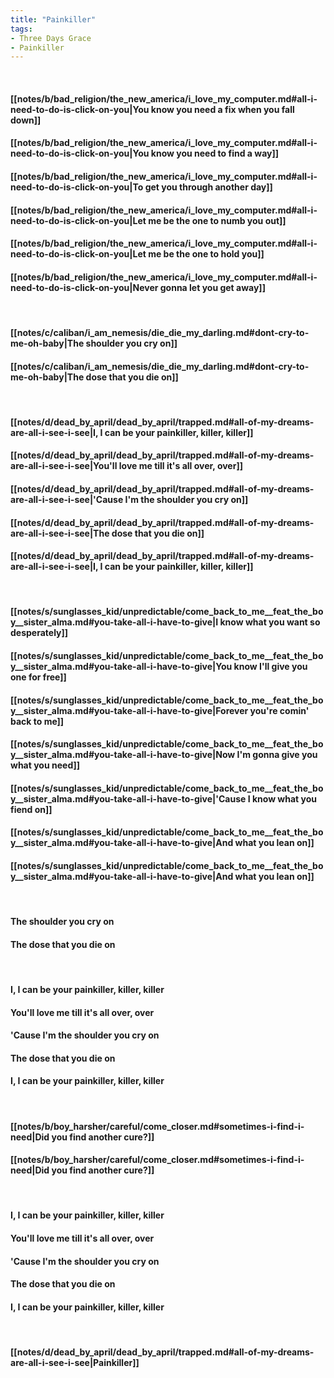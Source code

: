 ```yaml
---
title: "Painkiller"
tags:
- Three Days Grace
- Painkiller
---
```

&nbsp;
#### [[notes/b/bad_religion/the_new_america/i_love_my_computer.md#all-i-need-to-do-is-click-on-you|You know you need a fix when you fall down]]
#### [[notes/b/bad_religion/the_new_america/i_love_my_computer.md#all-i-need-to-do-is-click-on-you|You know you need to find a way]]
#### [[notes/b/bad_religion/the_new_america/i_love_my_computer.md#all-i-need-to-do-is-click-on-you|To get you through another day]]
#### [[notes/b/bad_religion/the_new_america/i_love_my_computer.md#all-i-need-to-do-is-click-on-you|Let me be the one to numb you out]]
#### [[notes/b/bad_religion/the_new_america/i_love_my_computer.md#all-i-need-to-do-is-click-on-you|Let me be the one to hold you]]
#### [[notes/b/bad_religion/the_new_america/i_love_my_computer.md#all-i-need-to-do-is-click-on-you|Never gonna let you get away]]
&nbsp;
#### [[notes/c/caliban/i_am_nemesis/die_die_my_darling.md#dont-cry-to-me-oh-baby|The shoulder you cry on]]
#### [[notes/c/caliban/i_am_nemesis/die_die_my_darling.md#dont-cry-to-me-oh-baby|The dose that you die on]]
&nbsp;
#### [[notes/d/dead_by_april/dead_by_april/trapped.md#all-of-my-dreams-are-all-i-see-i-see|I, I can be your painkiller, killer, killer]]
#### [[notes/d/dead_by_april/dead_by_april/trapped.md#all-of-my-dreams-are-all-i-see-i-see|You'll love me till it's all over, over]]
#### [[notes/d/dead_by_april/dead_by_april/trapped.md#all-of-my-dreams-are-all-i-see-i-see|'Cause I'm the shoulder you cry on]]
#### [[notes/d/dead_by_april/dead_by_april/trapped.md#all-of-my-dreams-are-all-i-see-i-see|The dose that you die on]]
#### [[notes/d/dead_by_april/dead_by_april/trapped.md#all-of-my-dreams-are-all-i-see-i-see|I, I can be your painkiller, killer, killer]]
&nbsp;
#### [[notes/s/sunglasses_kid/unpredictable/come_back_to_me__feat_the_boy__sister_alma.md#you-take-all-i-have-to-give|I know what you want so desperately]]
#### [[notes/s/sunglasses_kid/unpredictable/come_back_to_me__feat_the_boy__sister_alma.md#you-take-all-i-have-to-give|You know I'll give you one for free]]
#### [[notes/s/sunglasses_kid/unpredictable/come_back_to_me__feat_the_boy__sister_alma.md#you-take-all-i-have-to-give|Forever you're comin' back to me]]
#### [[notes/s/sunglasses_kid/unpredictable/come_back_to_me__feat_the_boy__sister_alma.md#you-take-all-i-have-to-give|Now I'm gonna give you what you need]]
#### [[notes/s/sunglasses_kid/unpredictable/come_back_to_me__feat_the_boy__sister_alma.md#you-take-all-i-have-to-give|'Cause I know what you fiend on]]
#### [[notes/s/sunglasses_kid/unpredictable/come_back_to_me__feat_the_boy__sister_alma.md#you-take-all-i-have-to-give|And what you lean on]]
#### [[notes/s/sunglasses_kid/unpredictable/come_back_to_me__feat_the_boy__sister_alma.md#you-take-all-i-have-to-give|And what you lean on]]
&nbsp;
#### The shoulder you cry on
#### The dose that you die on
&nbsp;
#### I, I can be your painkiller, killer, killer
#### You'll love me till it's all over, over
#### 'Cause I'm the shoulder you cry on
#### The dose that you die on
#### I, I can be your painkiller, killer, killer
&nbsp;
#### [[notes/b/boy_harsher/careful/come_closer.md#sometimes-i-find-i-need|Did you find another cure?]]
#### [[notes/b/boy_harsher/careful/come_closer.md#sometimes-i-find-i-need|Did you find another cure?]]
&nbsp;
#### I, I can be your painkiller, killer, killer
#### You'll love me till it's all over, over
#### 'Cause I'm the shoulder you cry on
#### The dose that you die on
#### I, I can be your painkiller, killer, killer
&nbsp;
#### [[notes/d/dead_by_april/dead_by_april/trapped.md#all-of-my-dreams-are-all-i-see-i-see|Painkiller]]
